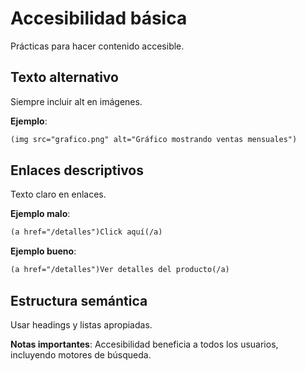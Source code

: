 # Accesibilidad básica

Prácticas para hacer contenido accesible.

## Texto alternativo

Siempre incluir alt en imágenes.

**Ejemplo**:

```html
(img src="grafico.png" alt="Gráfico mostrando ventas mensuales")
```

## Enlaces descriptivos

Texto claro en enlaces.

**Ejemplo malo**:

```html
(a href="/detalles")Click aquí(/a)
```

**Ejemplo bueno**:

```html
(a href="/detalles")Ver detalles del producto(/a)
```

## Estructura semántica

Usar headings y listas apropiadas.

**Notas importantes**: Accesibilidad beneficia a todos los usuarios, incluyendo motores de búsqueda.